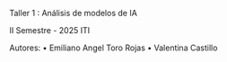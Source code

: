 Taller 1 : Análisis de modelos de IA

II Semestre - 2025 ITI 

Autores:
  • Emiliano Angel Toro Rojas
  • Valentina Castillo
